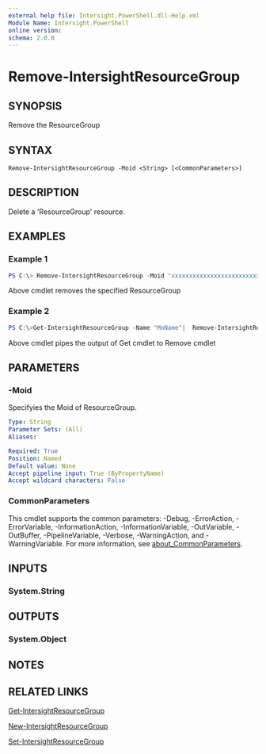 ```yaml
---
external help file: Intersight.PowerShell.dll-Help.xml
Module Name: Intersight.PowerShell
online version:
schema: 2.0.0
---
```


# Remove-IntersightResourceGroup

## SYNOPSIS
Remove the ResourceGroup

## SYNTAX

```
Remove-IntersightResourceGroup -Moid <String> [<CommonParameters>]
```

## DESCRIPTION
Delete a &apos;ResourceGroup&apos; resource.

## EXAMPLES

### Example 1
```powershell
PS C:\> Remove-IntersightResourceGroup -Moid "xxxxxxxxxxxxxxxxxxxxxxxxxxx"
```
Above cmdlet removes the specified ResourceGroup 

### Example 2
```powershell
PS C:\>Get-IntersightResourceGroup -Name "MoName"|  Remove-IntersightResourceGroup
```
Above cmdlet pipes the output of Get cmdlet to Remove cmdlet

## PARAMETERS

### -Moid
Specifyies the Moid of ResourceGroup.

```yaml
Type: String
Parameter Sets: (All)
Aliases:

Required: True
Position: Named
Default value: None
Accept pipeline input: True (ByPropertyName)
Accept wildcard characters: False
```

### CommonParameters
This cmdlet supports the common parameters: -Debug, -ErrorAction, -ErrorVariable, -InformationAction, -InformationVariable, -OutVariable, -OutBuffer, -PipelineVariable, -Verbose, -WarningAction, and -WarningVariable. For more information, see [about_CommonParameters](http://go.microsoft.com/fwlink/?LinkID=113216).

## INPUTS

### System.String

## OUTPUTS

### System.Object
## NOTES

## RELATED LINKS

[Get-IntersightResourceGroup](./Get-IntersightResourceGroup.md)

[New-IntersightResourceGroup](./New-IntersightResourceGroup.md)

[Set-IntersightResourceGroup](./Set-IntersightResourceGroup.md)

